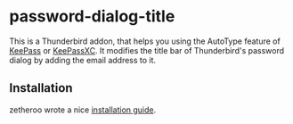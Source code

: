 # password-dialog-title
This is a Thunderbird addon, that helps you using the AutoType feature of [KeePass](http://keepass.info/) or [KeePassXC](https://keepassxc.org/).
It modifies the title bar of Thunderbird's password dialog by adding the email address to it.

## Installation
zetheroo wrote a nice [installation guide](http://swissperience.ch/techtalk/2019/05/02/keepassxc-with-thunderbird-and-autotype-in-ubuntu-18-04/).
